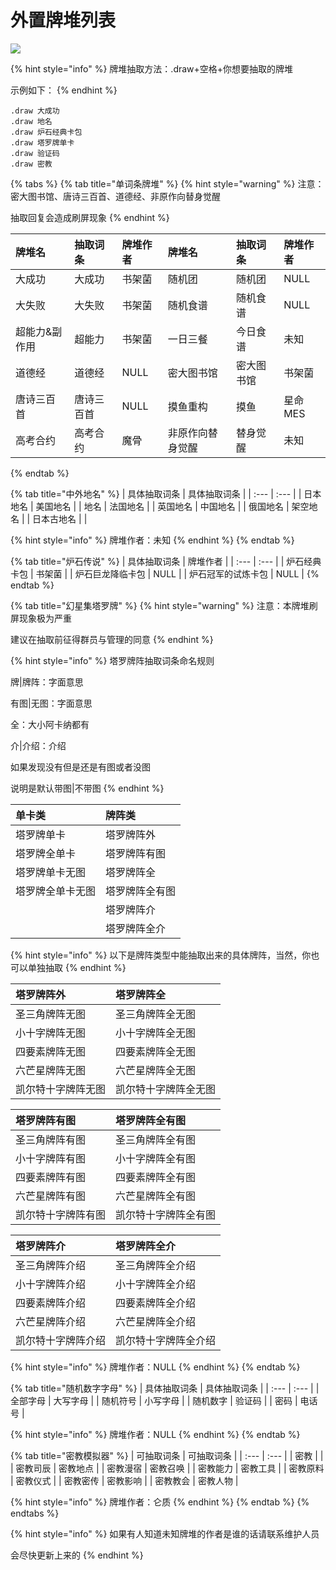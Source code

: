 # 外置牌堆列表

![](.gitbook/assets/⑨.png)

{% hint style="info" %}
牌堆抽取方法：.draw+空格+你想要抽取的牌堆

示例如下：
{% endhint %}

```text
.draw 大成功
.draw 地名
.draw 炉石经典卡包
.draw 塔罗牌单卡
.draw 验证码
.draw 密教
```

{% tabs %}
{% tab title="单词条牌堆" %}
{% hint style="warning" %}
注意：密大图书馆、唐诗三百首、道德经、非原作向替身觉醒

抽取回复会造成刷屏现象
{% endhint %}

| 牌堆名 | 抽取词条 | 牌堆作者 | 牌堆名 | 抽取词条 | 牌堆作者 |
| :--- | :--- | :--- | :--- | :--- | :--- |
| 大成功 | 大成功 | 书架菌 | 随机团 | 随机团 | NULL |
| 大失败 | 大失败 | 书架菌 | 随机食谱 | 随机食谱 | NULL |
| 超能力&副作用 | 超能力 | 书架菌 | 一日三餐 | 今日食谱 | 未知 |
| 道德经 | 道德经 | NULL | 密大图书馆 | 密大图书馆 | 书架菌 |
| 唐诗三百首 | 唐诗三百首 | NULL | 摸鱼重构 | 摸鱼 | 星命MES |
| 高考合约 | 高考合约 | 魔骨 | 非原作向替身觉醒 | 替身觉醒 | 未知 |
{% endtab %}

{% tab title="中外地名" %}
| 具体抽取词条 | 具体抽取词条 |
| :--- | :--- |
| 日本地名 | 美国地名 |
| 地名 | 法国地名 |
| 英国地名 | 中国地名 |
| 俄国地名 | 架空地名 |
| 日本古地名 |  |

{% hint style="info" %}
牌堆作者：未知
{% endhint %}
{% endtab %}

{% tab title="炉石传说" %}
| 具体抽取词条 | 牌堆作者 |
| :--- | :--- |
| 炉石经典卡包 | 书架菌 |
| 炉石巨龙降临卡包 | NULL |
| 炉石冠军的试炼卡包 | NULL |
{% endtab %}

{% tab title="幻星集塔罗牌" %}
{% hint style="warning" %}
注意：本牌堆刷屏现象极为严重

建议在抽取前征得群员与管理的同意
{% endhint %}

{% hint style="info" %}
塔罗牌阵抽取词条命名规则

牌\|牌阵：字面意思

有图\|无图：字面意思

全：大小阿卡纳都有

介\|介绍：介绍

如果发现没有但是还是有图或者没图

说明是默认带图\|不带图
{% endhint %}

| 单卡类 | 牌阵类 |
| :--- | :--- |
| 塔罗牌单卡 | 塔罗牌阵外 |
| 塔罗牌全单卡 | 塔罗牌阵有图 |
| 塔罗牌单卡无图 | 塔罗牌阵全 |
| 塔罗牌全单卡无图 | 塔罗牌阵全有图 |
|  | 塔罗牌阵介 |
|  | 塔罗牌阵全介 |

{% hint style="info" %}
以下是牌阵类型中能抽取出来的具体牌阵，当然，你也可以单独抽取
{% endhint %}

| 塔罗牌阵外 | 塔罗牌阵全 |
| :--- | :--- |
| 圣三角牌阵无图 | 圣三角牌阵全无图 |
| 小十字牌阵无图 | 小十字牌阵全无图 |
| 四要素牌阵无图 | 四要素牌阵全无图 |
| 六芒星牌阵无图 | 六芒星牌阵全无图 |
| 凯尔特十字牌阵无图 | 凯尔特十字牌阵全无图 |

| 塔罗牌阵有图 | 塔罗牌阵全有图 |
| :--- | :--- |
| 圣三角牌阵有图 | 圣三角牌阵全有图 |
| 小十字牌阵有图 | 小十字牌阵全有图 |
| 四要素牌阵有图 | 四要素牌阵全有图 |
| 六芒星牌阵有图 | 六芒星牌阵全有图 |
| 凯尔特十字牌阵有图 | 凯尔特十字牌阵全有图 |

| 塔罗牌阵介 | 塔罗牌阵全介 |
| :--- | :--- |
| 圣三角牌阵介绍 | 圣三角牌阵全介绍 |
| 小十字牌阵介绍 | 小十字牌阵全介绍 |
| 四要素牌阵介绍 | 四要素牌阵全介绍 |
| 六芒星牌阵介绍 | 六芒星牌阵全介绍 |
| 凯尔特十字牌阵介绍 | 凯尔特十字牌阵全介绍 |

{% hint style="info" %}
牌堆作者：NULL
{% endhint %}
{% endtab %}

{% tab title="随机数字字母" %}
| 具体抽取词条 | 具体抽取词条 |
| :--- | :--- |
| 全部字母 | 大写字母 |
| 随机符号 | 小写字母 |
| 随机数字 | 验证码 |
| 密码 | 电话号 |

{% hint style="info" %}
牌堆作者：NULL
{% endhint %}
{% endtab %}

{% tab title="密教模拟器" %}
| 可抽取词条 | 可抽取词条 |
| :--- | :--- |
| 密教 |  |
| 密教司辰 | 密教地点 |
| 密教漫宿 | 密教召唤 |
| 密教能力 | 密教工具 |
| 密教原料 | 密教仪式 |
| 密教密传 | 密教影响 |
| 密教教会 | 密教人物 |

{% hint style="info" %}
牌堆作者：仑质
{% endhint %}
{% endtab %}
{% endtabs %}

{% hint style="info" %}
如果有人知道未知牌堆的作者是谁的话请联系维护人员

会尽快更新上来的
{% endhint %}

